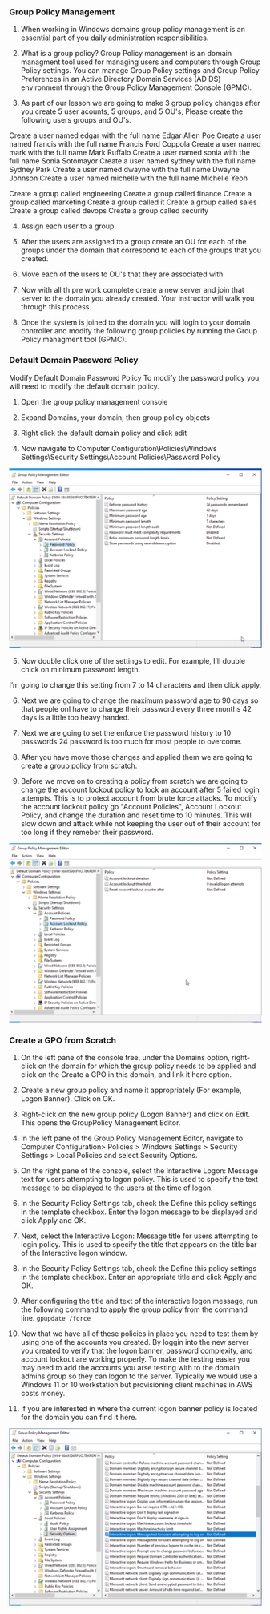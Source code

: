 ### Group Policy Management

1. When working in Windows domains group policy management is an essential part of you daily administration responsibilities.

2. What is a group policy? Group Policy management is an domain managment tool used for managing users and computers through Group Policy settings. You can manage Group Policy settings and Group Policy Preferences in an Active Directory Domain Services (AD DS) environment through the Group Policy Management Console (GPMC).

3. As part of our lesson we are going to make 3 group policy changes after you create 5 user acounts, 5 groups, and 5 OU's, Please create the following users groups and OU's.

 Create a user named edgar with the full name Edgar Allen Poe
 Create a user named francis with the full name Francis Ford Coppola
 Create a user named mark with the full name Mark Ruffalo
 Create a user named sonia with the full name Sonia Sotomayor
 Create a user named sydney with the full name Sydney Park 
 Create a user named dwayne with the full name Dwayne Johnson 
 Create a user named michelle with the full name Michelle Yeoh

 Create a group called engineering
 Create a group called finance
 Create a group called marketing
 Create a group called it
 Create a group called sales
 Create a group called devops
 Create a group called security

4. Assign each user to a group

5. After the users are assigned to a group create an OU for each of the groups under the domain that correspond to each of the groups that you created.

6. Move each of the users to OU's that they are associated with.

7. Now with all th pre work complete create a new server and join that server to the domain you already created. Your instructor will walk you through this process.

8. Once the system is joined to the domain you will login to your domain controller and modify the following group policies by running the Group Policy managment tool (GPMC).

### Default Domain Password Policy

Modify Default Domain Password Policy 
To modify the password policy you will need to modify the default domain policy. 

1. Open the group policy management console 

2.  Expand Domains, your domain, then group policy objects

3. Right click the default domain policy and click edit

4. Now navigate to Computer Configuration\Policies\Windows Settings\Security Settings\Account Policies\Password Policy

![GPMC](password-policy.png)

5. Now double click one of the settings to edit. For example, I’ll double chick on minimum password length. 

I’m going to change this setting from 7 to 14 characters and then click apply.

6. Next we are going to change the maximum password age to 90 days so that people onl have to change their password every three months 42 days is a little too heavy handed.

7. Next we are going to set the enforce the password history to 10 passwords 24 password is too much for most people to overcome.

8. After you have move those changes and applied them we are going to create a group policy from scratch.

9. Before we move on to creating a policy from scratch we are going to change the account lockout policy to lock an account after 5 failed login attempts. This is to protect account from brute force attacks. To modify the account lockout policy go "Account Policies", Account Lockout Policy, and change the duration and reset time to 10 minutes. This will slow down and attack while not keeping the user out of their account for too long if they remeber their password.

![GPMC](account-lockout.png)

### Create a GPO from Scratch

1. On the left pane of the console tree, under the Domains option, right-click on the domain for which the group policy needs to be applied and click on the Create a GPO in this domain, and link it here option.

2. Create a new group policy and name it appropriately (For example, Logon Banner). Click on OK.

3. Right-click on the new group policy (Logon Banner) and click on Edit. This opens the GroupPolicy Management Editor.

4. In the left pane of the Group Policy Management Editor, navigate to Computer Configuration> Policies > Windows Settings > Security Settings > Local Policies and select Security Options.

5. On the right pane of the console, select the Interactive Logon: Message text for users attempting to logon policy. This is used to specify the text message to be displayed to the users at the time of logon.

6. In the Security Policy Settings tab, check the Define this policy settings in the template checkbox. Enter the logon message to be displayed and click Apply and OK.

7. Next, select the Interactive Logon: Message title for users attempting to login policy. This is used to specify the title that appears on the title bar of the Interactive logon window.

8. In the Security Policy Settings tab, check the Define this policy settings in the template checkbox. Enter an appropriate title and click Apply and OK.

9. After configuring the title and text of the interactive logon message, run the following command to apply the group policy from the command line. `gpupdate /force` 

10. Now that we have all of these policies in place you need to test them by using one of the accounts you created. By loggin into the new server you created to verify that the logon banner, password complexity, and account lockout are working properly. To make the testing easier you may need to add the accounts you arse testing with to the domain admins group so they can logon to the server. Typically we would use a Windows 11 or 10 workstation but provisioning client machines in AWS costs money.

11. If you are interested in where the current logon banner policy is located for the domain you can find it here.

![GPMC](logon-banner.png)
